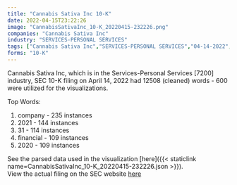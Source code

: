 ```yaml
---
title: "Cannabis Sativa Inc 10-K"
date: 2022-04-15T23:22:26
image: "CannabisSativaInc_10-K_20220415-232226.png"
companies: "Cannabis Sativa Inc"
industry: "SERVICES-PERSONAL SERVICES"
tags: ["Cannabis Sativa Inc","SERVICES-PERSONAL SERVICES","04-14-2022","10-K"]
forms: "10-K"
---
```

Cannabis Sativa Inc, which is in the Services-Personal Services [7200] industry, SEC 10-K filing on April 14, 2022 had 12508 (cleaned) words - 600 were utilized for the visualizations.

Top Words:
1. company - 235 instances
2. 2021 - 144 instances
3. 31 - 114 instances
4. financial - 109 instances
5. 2020 - 109 instances


See the parsed data used in the visualization [here]({{< staticlink name=CannabisSativaInc_10-K_20220415-232226.json >}}).  
View the actual filing on the SEC website [here](https://www.sec.gov/Archives/edgar/data/1360442/0001096906-22-000849.txt)